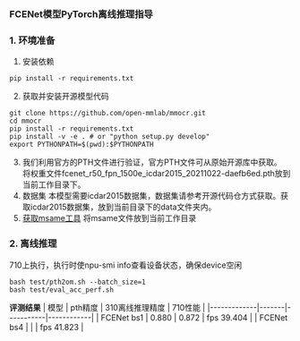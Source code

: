 ### FCENet模型PyTorch离线推理指导
###  **1. 环境准备** 

1. 安装依赖


```
pip install -r requirements.txt
```
2. 获取并安装开源模型代码

```
git clone https://github.com/open-mmlab/mmocr.git
cd mmocr
pip install -r requirements.txt
pip install -v -e . # or "python setup.py develop"
export PYTHONPATH=$(pwd):$PYTHONPATH
```
3. 我们利用官方的PTH文件进行验证，官方PTH文件可从原始开源库中获取。
   将权重文件fcenet_r50_fpn_1500e_icdar2015_20211022-daefb6ed.pth放到当前工作目录下。
4. 数据集
   本模型需要icdar2015数据集，数据集请参考开源代码仓方式获取。获取icdar2015数据集，放到当前目录下的data文件夹内。
5. [获取msame工具](https://gitee.com/ascend/tools/tree/master/msame)
   将msame文件放到当前工作目录

###  **2. 离线推理**
710上执行，执行时使npu-smi info查看设备状态，确保device空闲

```
bash test/pth2om.sh --batch_size=1
bash test/eval_acc_perf.sh
```
 **评测结果** 
| 模型          | pth精度 | 310离线推理精度 | 710性能      |
|-------------|-------|-----------|------------|
| FCENet bs1  | 0.880 | 0.872     | fps 39.404 |
| FCENet bs4 |  |     | fps 41.823 |


